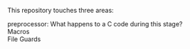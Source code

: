 This repository touches three areas: </br>

preprocessor: What happens to a C code during this stage? </br>
Macros</br>
File Guards
